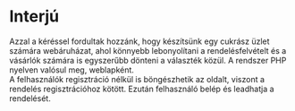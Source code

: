 # Interjú

Azzal a kéréssel fordultak hozzánk, hogy készítsünk egy cukrász üzlet számára webáruházat, ahol könnyebb lebonyolítani a rendelésfelvételt és a vásárlók számára is egyszerűbb dönteni a választék közül.
A rendszer PHP nyelven valósul meg, weblapként.  
A felhasználók regisztráció nélkül is böngészhetik az oldalt, viszont a rendelés regisztrációhoz kötött. Ezután felhasználó belép és  leadhatja a rendelését.
